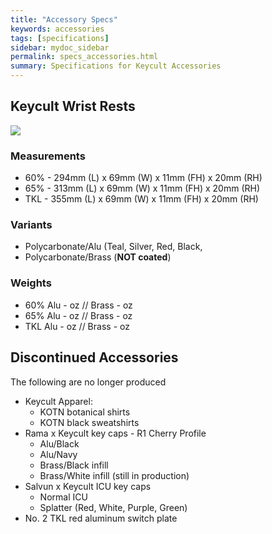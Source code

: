 ```yaml
---
title: "Accessory Specs"
keywords: accessories
tags: [specifications]
sidebar: mydoc_sidebar
permalink: specs_accessories.html
summary: Specifications for Keycult Accessories
---
```


## Keycult Wrist Rests

![](https://cdn.shopify.com/s/files/1/0015/5084/3975/products/Wristrest_1of3_2240x2240.jpg?v=1603992534)

### Measurements
- 60% - 294mm (L) x 69mm (W) x 11mm (FH) x 20mm (RH)
- 65% - 313mm (L) x 69mm (W) x 11mm (FH) x 20mm (RH)
- TKL - 355mm (L) x 69mm (W) x 11mm (FH) x 20mm (RH)

### Variants
- Polycarbonate/Alu (Teal, Silver, Red, Black, 
- Polycarbonate/Brass (**NOT coated**)

### Weights
- 60% Alu - oz // Brass - oz
- 65% Alu - oz // Brass - oz
- TKL Alu - oz // Brass - oz

## Discontinued Accessories

The following are no longer produced

- Keycult Apparel: 
  - KOTN botanical shirts 
  - KOTN black sweatshirts
- Rama x Keycult key caps - R1 Cherry Profile
  - Alu/Black
  - Alu/Navy
  - Brass/Black infill 
  - Brass/White infill (still in production)
- Salvun x Keycult ICU key caps
  - Normal ICU 
  - Splatter (Red, White, Purple, Green)
- No. 2 TKL red aluminum switch plate
